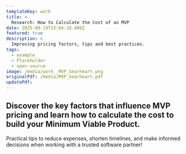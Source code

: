 ```yaml
---
templateKey: work
title: >
  Research: How to Calculate the Cost of an MVP
date: 2025-09-19T15:04:10.000Z
featured: true
description: >
  Improving pricing factors, tips and best practices.
tags:
  - example
  - Placeholder
  - open-source
image: /media/work__MVP_Gearheart.png
originalPdf: /media/MVP_Gearheart.pdf
updatePdf: 
---
```

## Discover the key factors that influence MVP pricing and learn how to calculate the cost to build your Minimum Viable Product.

Practical tips to reduce expenses, shorten timelines, and make informed decisions when working with a trusted software partner!
